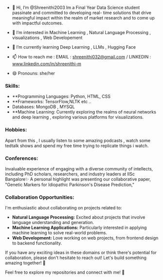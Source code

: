 - 👋 Hi, I’m @Shreenithi2003
  Im a Final Year Data Science student passinate and committed to developing real- time solutions that drive meaningful impact within the realm of market research and to come
  up with impactful outcomes. 
  
- 👀 I’m interested in Machine Learning , Natural Language Processing , visualizations , Web Developement 
- 🌱 I’m currently learning Deep Learning , LLMs , Hugging Face 
- 📫 How to reach me : EMAIL : shreenithi032@gmail.com / LINKEDIN : www.linkedin.com/in/shreenithi-m
- 😄 Pronouns: she/her

### Skills:
- **Programming Languages: Python, HTML, CSS
- **Frameworks: TensorFlow,NLTK etc ..
- Databases: MongoDB , MYSQL
- **Machine Learning: Currently exploring the realms of neural networks and deep learning , exploring various platforms for visualizations.

### Hobbies:
Apart from this , I usually listen to some amazing podcasts , watch some tedtalk shows and spend my free time trying to replicate things i watch.

### Conferences:
Invaluable experience of engaging with a diverse community of intellects, including PhD scholars, researchers, and industry leaders at IISc Bangalore✨ 
A personal highlight was presenting our collaborative paper, "Genetic Markers for Idiopathic Parkinson's Disease Prediction," 

### Collaboration Opportunities:
I'm enthusiastic about collaborating on projects related to:

- **Natural Language Processing:** Excited about projects that involve language understanding and generation.
- **Machine Learning Applications:** Particularly interested in applying machine learning to solve real-world problems.
- **Web Development:** Love working on web projects, from frontend design to backend functionality.

If you have any exciting ideas in these domains or think there's potential for collaboration, please don't hesitate to reach out! Let's build something amazing together! 🚀


Feel free to explore my repositories and connect with me! 🚀


<!---
Shreenithi2003/Shreenithi2003 is a ✨ special ✨ repository because its `README.md` (this file) appears on your GitHub profile.
You can click the Preview link to take a look at your changes.
--->

